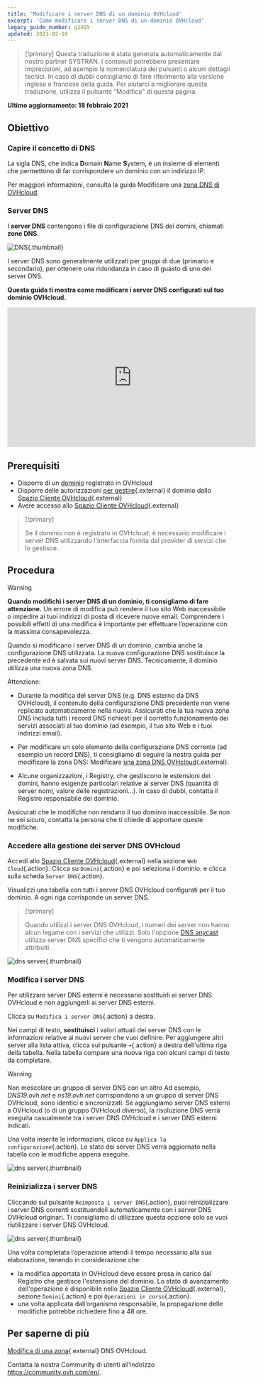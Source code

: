 ```yaml
---
title: 'Modificare i server DNS di un dominio OVHcloud'
excerpt: 'Come modificare i server DNS di un dominio OVHcloud'
legacy_guide_number: g2015
updated: 2021-02-18
---
```


> [!primary]
> Questa traduzione è stata generata automaticamente dal nostro partner SYSTRAN. I contenuti potrebbero presentare imprecisioni, ad esempio la nomenclatura dei pulsanti o alcuni dettagli tecnici. In caso di dubbi consigliamo di fare riferimento alla versione inglese o francese della guida. Per aiutarci a migliorare questa traduzione, utilizza il pulsante "Modifica" di questa pagina.
>

**Ultimo aggiornamento: 18 febbraio 2021**

## Obiettivo

### Capire il concetto di DNS 

La sigla DNS, che indica **D**omain **N**ame **S**ystem, è un insieme di elementi che permettono di far corrispondere un dominio con un indirizzo IP.

Per maggiori informazioni, consulta la guida Modificare una [zona DNS di OVHcloud](/pages/web/domains/dns_zone_edit#understanddns).

### Server DNS 

I **server DNS** contengono i file di configurazione DNS dei domini, chiamati **zone DNS**.

![DNS](images/dnsserver.png){.thumbnail}

I server DNS sono generalmente utilizzati per gruppi di due (primario e secondario), per ottenere una ridondanza in caso di guasto di uno dei server DNS.

**Questa guida ti mostra come modificare i server DNS configurati sul tuo dominio OVHcloud.**

<iframe width="560" height="315" src="https://www.youtube-nocookie.com/embed/BvrUi26ShzI" frameborder="0" allow="accelerometer; autoplay; clipboard-write; encrypted-media; gyroscope; picture-in-picture" allowfullscreen></iframe>

## Prerequisiti

- Disporre di un [dominio](https://www.ovhcloud.com/it/domains/) registrato in OVHcloud
- Disporre delle autorizzazioni [per gestire](../../customer/gestisci_i_tuoi_contatti/){.external} il dominio dallo [Spazio Cliente OVHcloud](https://www.ovh.com/auth/?action=gotomanager&from=https://www.ovh.it/&ovhSubsidiary=it){.external}
- Avere accesso allo [Spazio Cliente OVHcloud](https://www.ovh.com/auth/?action=gotomanager&from=https://www.ovh.it/&ovhSubsidiary=it){.external}

> [!primary]
>
> Se il dominio non è registrato in OVHcloud, è necessario modificare i server DNS utilizzando l'interfaccia fornita dal provider di servizi che lo gestisce.
>

## Procedura

> [!warning]
>
> **Quando modifichi i server DNS di un dominio, ti consigliamo di fare attenzione.** Un errore di modifica può rendere il tuo sito Web inaccessibile o impedire ai tuoi indirizzi di posta di ricevere nuove email. Comprendere i possibili effetti di una modifica è importante per effettuare l’operazione con la massima consapevolezza.
>

Quando si modificano i server DNS di un dominio, cambia anche la configurazione DNS utilizzata. La nuova configurazione DNS sostituisce la precedente ed è salvata sui nuovi server DNS. Tecnicamente, il dominio utilizza una nuova zona DNS.

Attenzione:

- Durante la modifica del server DNS (e.g. DNS esterno da DNS OVHcloud), il contenuto della configurazione DNS precedente non viene replicato automaticamente nella nuova. Assicurati che la tua nuova zona DNS includa tutti i record DNS richiesti per il corretto funzionamento dei servizi associati al tuo dominio (ad esempio, il tuo sito Web e i tuoi indirizzi email).

- Per modificare un solo elemento della configurazione DNS corrente (ad esempio un record DNS), ti consigliamo di seguire la nostra guida per modificare la zona DNS: Modificare [una zona DNS OVHcloud](/pages/web/domains/dns_zone_edit){.external}.

- Alcune organizzazioni, i Registry, che gestiscono le estensioni dei domini, hanno esigenze particolari relative ai server DNS (quantità di server nomi, valore delle registrazioni...). In caso di dubbi, contatta il Registro responsabile del dominio.

Assicurati che le modifiche non rendano il tuo dominio inaccessibile. Se non ne sei sicuro, contatta la persona che ti chiede di apportare queste modifiche.


### Accedere alla gestione dei server DNS OVHcloud

Accedi allo [Spazio Cliente OVHcloud](https://www.ovh.com/auth/?action=gotomanager&from=https://www.ovh.it/&ovhSubsidiary=it){.external} nella sezione `Web Cloud`{.action}. Clicca su `Domini`{.action} e poi seleziona il dominio. e clicca sulla scheda `Server DNS`{.action}.

Visualizzi una tabella con tutti i server DNS OVHcloud configurati per il tuo dominio. A ogni riga corrisponde un server DNS. 

> [!primary]
>
> Quando utilizzi i server DNS OVHcloud, i numeri dei server non hanno alcun legame con i servizi che utilizzi. Solo l'opzione [DNS anycast](https://www.ovhcloud.com/it/domains/options/dns-anycast/) utilizza server DNS specifici che ti vengono automaticamente attribuiti.

![dns server](images/edit-dns-server-ovh-step1.png){.thumbnail}

### Modifica i server DNS

Per utilizzare server DNS esterni è necessario sostituirli ai server DNS OVHcloud e non aggiungerli ai server DNS esterni.

Clicca su `Modifica i server DNS`{.action} a destra.

Nei campi di testo, **sostituisci** i valori attuali dei server DNS con le informazioni relative ai nuovi server che vuoi definire. Per aggiungere altri server alla lista attiva, clicca sul pulsante `+`{.action} a destra dell'ultima riga della tabella. Nella tabella compare una nuova riga con alcuni campi di testo da completare.

> [!warning]
>
> Non mescolare un gruppo di server DNS con un altro
> Ad esempio, *DNS19.ovh.net* e *ns19.ovh.net* corrispondono a un gruppo di server DNS OVHcloud, sono identici e sincronizzati. Se aggiungiamo server DNS esterni a OVHcloud (o di un gruppo OVHcloud diverso), la risoluzione DNS verrà eseguita casualmente tra i server DNS OVHcloud e i server DNS esterni indicati.

Una volta inserite le informazioni, clicca su `Applica la configurazione`{.action}. Lo stato dei server DNS verrà aggiornato nella tabella con le modifiche appena eseguite.

![dns server](images/edit-dns-server-ovh-step2.png){.thumbnail}

### Reinizializza i server DNS 

Cliccando sul pulsante `Reimposta i server DNS`{.action}, puoi reinizializzare i server DNS correnti sostituendoli automaticamente con i server DNS OVHcloud originari. Ti consigliamo di utilizzare questa opzione solo se vuoi riutilizzare i server DNS OVHcloud. 

![dns server](images/edit-dns-server-ovh-step3.png){.thumbnail}

Una volta completata l’operazione attendi il tempo necessario alla sua elaborazione, tenendo in considerazione che: 

- la modifica apportata in OVHcloud deve essere presa in carico dal Registro che gestisce l'estensione del dominio. Lo stato di avanzamento dell'operazione è disponibile nello [Spazio Cliente OVHcloud](https://www.ovh.com/auth/?action=gotomanager&from=https://www.ovh.it/&ovhSubsidiary=it){.external}, sezione `Domini`{.action} e poi `Operazioni in corso`{.action}.
- una volta applicata dall’organismo responsabile, la propagazione delle modifiche potrebbe richiedere fino a 48 ore.

## Per saperne di più

[ Modifica di una zona](/pages/web/domains/dns_zone_edit){.external} DNS OVHcloud.

Contatta la nostra Community di utenti all’indirizzo <https://community.ovh.com/en/>.
